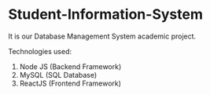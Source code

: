 # Student-Information-System
It is our Database Management System academic project.

Technologies used:
1. Node JS (Backend Framework)
2. MySQL (SQL Database)
3. ReactJS (Frontend Framework)

